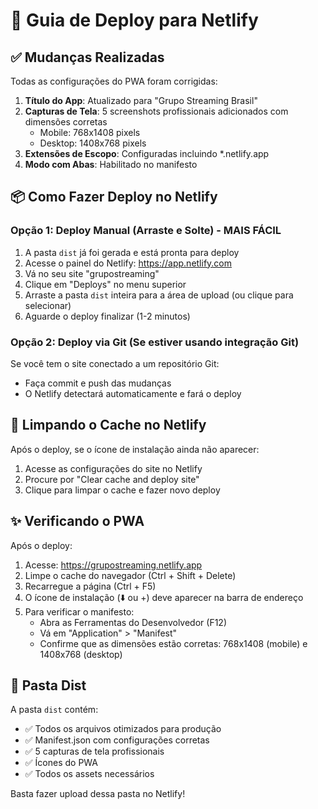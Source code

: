 # 🚀 Guia de Deploy para Netlify

## ✅ Mudanças Realizadas

Todas as configurações do PWA foram corrigidas:

1. **Título do App**: Atualizado para "Grupo Streaming Brasil"
2. **Capturas de Tela**: 5 screenshots profissionais adicionados com dimensões corretas
   - Mobile: 768x1408 pixels
   - Desktop: 1408x768 pixels
3. **Extensões de Escopo**: Configuradas incluindo *.netlify.app
4. **Modo com Abas**: Habilitado no manifesto

## 📦 Como Fazer Deploy no Netlify

### Opção 1: Deploy Manual (Arraste e Solte) - MAIS FÁCIL

1. A pasta `dist` já foi gerada e está pronta para deploy
2. Acesse o painel do Netlify: https://app.netlify.com
3. Vá no seu site "grupostreaming"
4. Clique em "Deploys" no menu superior
5. Arraste a pasta `dist` inteira para a área de upload (ou clique para selecionar)
6. Aguarde o deploy finalizar (1-2 minutos)

### Opção 2: Deploy via Git (Se estiver usando integração Git)

Se você tem o site conectado a um repositório Git:
- Faça commit e push das mudanças
- O Netlify detectará automaticamente e fará o deploy

## 🔄 Limpando o Cache no Netlify

Após o deploy, se o ícone de instalação ainda não aparecer:

1. Acesse as configurações do site no Netlify
2. Procure por "Clear cache and deploy site"
3. Clique para limpar o cache e fazer novo deploy

## ✨ Verificando o PWA

Após o deploy:

1. Acesse: https://grupostreaming.netlify.app
2. Limpe o cache do navegador (Ctrl + Shift + Delete)
3. Recarregue a página (Ctrl + F5)
4. O ícone de instalação (⬇️ ou +) deve aparecer na barra de endereço
5. Para verificar o manifesto:
   - Abra as Ferramentas do Desenvolvedor (F12)
   - Vá em "Application" > "Manifest"
   - Confirme que as dimensões estão corretas: 768x1408 (mobile) e 1408x768 (desktop)

## 📁 Pasta Dist

A pasta `dist` contém:
- ✅ Todos os arquivos otimizados para produção
- ✅ Manifest.json com configurações corretas
- ✅ 5 capturas de tela profissionais
- ✅ Ícones do PWA
- ✅ Todos os assets necessários

Basta fazer upload dessa pasta no Netlify!
